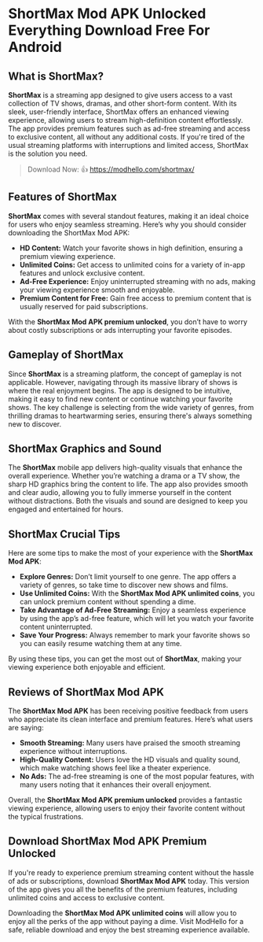 # ShortMax Mod APK Unlocked Everything Download Free For Android

## What is ShortMax?

**ShortMax** is a streaming app designed to give users access to a vast collection of TV shows, dramas, and other short-form content. With its sleek, user-friendly interface, ShortMax offers an enhanced viewing experience, allowing users to stream high-definition content effortlessly. The app provides premium features such as ad-free streaming and access to exclusive content, all without any additional costs. If you're tired of the usual streaming platforms with interruptions and limited access, ShortMax is the solution you need.

>Download Now: 👍 https://modhello.com/shortmax/

## Features of ShortMax

**ShortMax** comes with several standout features, making it an ideal choice for users who enjoy seamless streaming. Here’s why you should consider downloading the ShortMax Mod APK:

- **HD Content:** Watch your favorite shows in high definition, ensuring a premium viewing experience.
- **Unlimited Coins:** Get access to unlimited coins for a variety of in-app features and unlock exclusive content.
- **Ad-Free Experience:** Enjoy uninterrupted streaming with no ads, making your viewing experience smooth and enjoyable.
- **Premium Content for Free:** Gain free access to premium content that is usually reserved for paid subscriptions.

With the **ShortMax Mod APK premium unlocked**, you don’t have to worry about costly subscriptions or ads interrupting your favorite episodes.

## Gameplay of ShortMax

Since **ShortMax** is a streaming platform, the concept of gameplay is not applicable. However, navigating through its massive library of shows is where the real enjoyment begins. The app is designed to be intuitive, making it easy to find new content or continue watching your favorite shows. The key challenge is selecting from the wide variety of genres, from thrilling dramas to heartwarming series, ensuring there's always something new to discover.

## ShortMax Graphics and Sound

The **ShortMax** mobile app delivers high-quality visuals that enhance the overall experience. Whether you’re watching a drama or a TV show, the sharp HD graphics bring the content to life. The app also provides smooth and clear audio, allowing you to fully immerse yourself in the content without distractions. Both the visuals and sound are designed to keep you engaged and entertained for hours.

## ShortMax Crucial Tips

Here are some tips to make the most of your experience with the **ShortMax Mod APK**:

- **Explore Genres:** Don’t limit yourself to one genre. The app offers a variety of genres, so take time to discover new shows and films.
- **Use Unlimited Coins:** With the **ShortMax Mod APK unlimited coins**, you can unlock premium content without spending a dime.
- **Take Advantage of Ad-Free Streaming:** Enjoy a seamless experience by using the app’s ad-free feature, which will let you watch your favorite content uninterrupted.
- **Save Your Progress:** Always remember to mark your favorite shows so you can easily resume watching them at any time.

By using these tips, you can get the most out of **ShortMax**, making your viewing experience both enjoyable and efficient.

## Reviews of ShortMax Mod APK

The **ShortMax Mod APK** has been receiving positive feedback from users who appreciate its clean interface and premium features. Here’s what users are saying:

- **Smooth Streaming:** Many users have praised the smooth streaming experience without interruptions.
- **High-Quality Content:** Users love the HD visuals and quality sound, which make watching shows feel like a theater experience.
- **No Ads:** The ad-free streaming is one of the most popular features, with many users noting that it enhances their overall enjoyment.

Overall, the **ShortMax Mod APK premium unlocked** provides a fantastic viewing experience, allowing users to enjoy their favorite content without the typical frustrations.

## Download ShortMax Mod APK Premium Unlocked

If you're ready to experience premium streaming content without the hassle of ads or subscriptions, download **ShortMax Mod APK** today. This version of the app gives you all the benefits of the premium features, including unlimited coins and access to exclusive content.

Downloading the **ShortMax Mod APK unlimited coins** will allow you to enjoy all the perks of the app without paying a dime. Visit ModHello for a safe, reliable download and enjoy the best streaming experience available.
